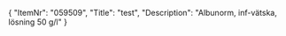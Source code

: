 {
  "ItemNr": "059509",
  "Title": "test",
  "Description": "Albunorm, inf-vätska, lösning 50 g/l"
}